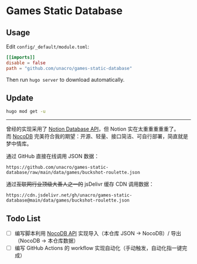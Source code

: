 # Games Static Database

## Usage

Edit `config/_default/module.toml`:

```toml
[[imports]]
disable = false
path = "github.com/unacro/games-static-database"
```

Then run `hugo server` to download automatically.

## Update

```bash
hugo mod get -u
```

---

曾经的实现采用了 [Notion Database API](https://developers.notion.com/)，但 Notion 实在太重重重重重了。\
而 [NocoDB](https://github.com/nocodb/nocodb) 完美符合我的期望：开源、轻量、接口简洁、可自行部署，简直就是梦中情库。

通过 GitHub 直接在线调用 JSON 数据：
```
https://github.com/unacro/games-static-database/raw/main/data/games/buckshot-roulette.json
```

通过~~互联网行业顶级大善人之一的~~ jsDelivr 缓存 CDN 调用数据：
```
https://cdn.jsdelivr.net/gh/unacro/games-static-database@main/data/games/buckshot-roulette.json
```

## Todo List

- [ ] 编写脚本利用 [NocoDB API](https://data-apis-v2.nocodb.com/) 实现导入（本仓库 JSON → NocoDB）/ 导出（NocoDB → 本仓库数据）
- [ ] 编写 GitHub Actions 的 workflow 实现自动化（手动触发，自动化指一键完成）
